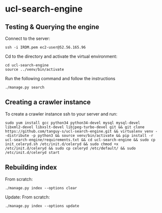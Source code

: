 # ucl-search-engine

## Testing & Querying the engine

Connect to the server:
```
ssh -i IRDM.pem ec2-user@52.56.165.96
```

Cd to the directory and activate the virtual environment:
```
cd ucl-search-engine
source ../venv/bin/activate
```

Run the following command and follow the instructions
```
./manage.py search
```



## Creating a crawler instance

To create a crawler instance ssh to your server and run:
```
sudo yum install gcc python34 python34-devel mysql mysql-devel libxml2-devel libxslt-devel libjpeg-turbo-devel git && git clone https://github.com/tanguy-s/ucl-search-engine.git && virtualenv venv --distribute -p python3 && source venv/bin/activate && pip install -r ucl-search-engine/requirements.txt && cd ucl-search-engine && sudo cp init_celeryd.sh /etc/init.d/celeryd && sudo chmod +x /etc/init.d/celeryd && sudo cp celeryd /etc/default/ && sudo /etc/init.d/celeryd start
```

## Rebuilding index 
From scratch:
```
./manage.py index --options clear
```

Update:
From scratch:
```
./manage.py index --options update
```
